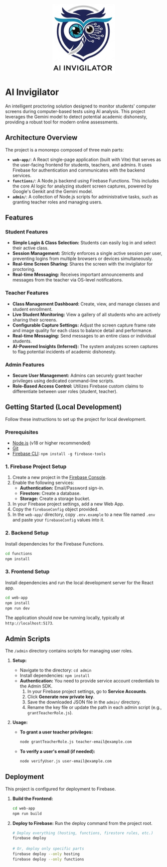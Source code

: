 <p align="center"><img src="web-app/src/assets/logo.jpg" alt="AI Invigilator Logo" width="200"/></p>

# AI Invigilator

An intelligent proctoring solution designed to monitor students' computer screens during computer-based tests using AI analysis. This project leverages the Gemini model to detect potential academic dishonesty, providing a robust tool for modern online assessments.

## Architecture Overview

The project is a monorepo composed of three main parts:

*   **`web-app/`**: A React single-page application (built with Vite) that serves as the user-facing frontend for students, teachers, and admins. It uses Firebase for authentication and communicates with the backend services.
*   **`functions/`**: A Node.js backend using Firebase Functions. This includes the core AI logic for analyzing student screen captures, powered by Google's Genkit and the Gemini model.
*   **`admin/`**: A collection of Node.js scripts for administrative tasks, such as granting teacher roles and managing users.

## Features

### Student Features

*   **Simple Login & Class Selection:** Students can easily log in and select their active class.
*   **Session Management:** Strictly enforces a single active session per user, preventing logins from multiple browsers or devices simultaneously.
*   **Real-time Screen Sharing:** Shares the screen with the invigilator for proctoring.
*   **Real-time Messaging:** Receives important announcements and messages from the teacher via OS-level notifications.

### Teacher Features

*   **Class Management Dashboard:** Create, view, and manage classes and student enrollment.
*   **Live Student Monitoring:** View a gallery of all students who are actively sharing their screens.
*   **Configurable Capture Settings:** Adjust the screen capture frame rate and image quality for each class to balance detail and performance.
*   **Real-time Messaging:** Send messages to an entire class or individual students.
*   **AI-Powered Insights (Inferred):** The system analyzes screen captures to flag potential incidents of academic dishonesty.

### Admin Features

*   **Secure User Management:** Admins can securely grant teacher privileges using dedicated command-line scripts.
*   **Role-Based Access Control:** Utilizes Firebase custom claims to differentiate between user roles (student, teacher).

## Getting Started (Local Development)

Follow these instructions to set up the project for local development.

### Prerequisites

*   [Node.js](https://nodejs.org/) (v18 or higher recommended)
*   [Git](https://git-scm.com/)
*   [Firebase CLI](https://firebase.google.com/docs/cli#install_the_cli): `npm install -g firebase-tools`

### 1. Firebase Project Setup

1.  Create a new project in the [Firebase Console](https://console.firebase.google.com/).
2.  Enable the following services:
    *   **Authentication:** Email/Password sign-in.
    *   **Firestore:** Create a database.
    *   **Storage:** Create a storage bucket.
3.  In your Firebase project settings, add a new Web App.
4.  Copy the `firebaseConfig` object provided.
5.  In the `web-app/` directory, copy `.env.example` to a new file named `.env` and paste your `firebaseConfig` values into it.

### 2. Backend Setup

Install dependencies for the Firebase Functions.

```bash
cd functions
npm install
```

### 3. Frontend Setup

Install dependencies and run the local development server for the React app.

```bash
cd web-app
npm install
npm run dev
```

The application should now be running locally, typically at `http://localhost:5173`.

## Admin Scripts

The `/admin` directory contains scripts for managing user roles.

1.  **Setup:**
    *   Navigate to the directory: `cd admin`
    *   Install dependencies: `npm install`
    *   **Authentication:** You need to provide service account credentials to the Admin SDK.
        1.  In your Firebase project settings, go to **Service Accounts**.
        2.  Click **Generate new private key**.
        3.  Save the downloaded JSON file in the `admin/` directory.
        4.  Rename the key file or update the path in each admin script (e.g., `grantTeacherRole.js`).

2.  **Usage:**
    *   **To grant a user teacher privileges:**
        ```bash
        node grantTeacherRole.js teacher-email@example.com
        ```
    *   **To verify a user's email (if needed):**
        ```bash
        node verifyUser.js user-email@example.com
        ```

## Deployment

This project is configured for deployment to Firebase.

1.  **Build the Frontend:**
    ```bash
    cd web-app
    npm run build
    ```

2.  **Deploy to Firebase:**
    Run the deploy command from the project root.
    ```bash
    # Deploy everything (hosting, functions, firestore rules, etc.)
    firebase deploy

    # Or, deploy only specific parts
    firebase deploy --only hosting
    firebase deploy --only functions
    ```